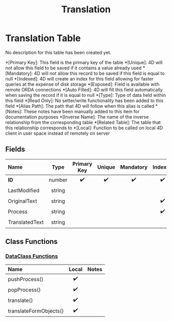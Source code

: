 ﻿---
layout: default
title: Translation
parent: Tables
---
# Translation Table
No description for this table has been created yet.

*[Primary Key]: This field is the primary key of the table
*[Unique]: 4D will not allow this field to be saved if it contains a value already used
*[Mandatory]: 4D will not allow this record to be saved if this field is equal to null
*[Indexed]: 4D will create an index for this field allowing for faster queries at the expense of disk storage
*[Exposed]: Field is available with remote ORDA connections
*[Auto Filled]: 4D will fill this field automatically when saving the record if it is equal to null
*[Type]: Type of data held within this field
*[Read Only]: No setter/write functionality has been added to this field
*[Alias Path]: The path that 4D will follow when this alias is called
*[Notes]: These notes have been manually added to this item for documentation purposes
*[Inverse Name]: The name of the inverse relationship from the corresponding table
*[Related Table]: The table that this relationship corresponds to
*[Local]: Function to be called on local 4D client in user space instead of remotely on server
## Fields

|Name|Type|Primary Key|Unique|Mandatory|Indexed|Exposed|Auto Filled|Notes|
|:---|:---:|:---:|:---:|:---:|:---:|:---:|:---:|:---:|
|**ID**|number|✔️|✔️|✔️|✔️|✔️|✔️||
|LastModified|string|||||✔️|||
|OriginalText|string||||✔️|✔️|||
|Process|string||||✔️|✔️|||
|TranslatedText|string|||||✔️|||

## Class Functions

### [DataClass Functions](https://github.com/synthotec/SynthoTec-4D/blob/main/Project/Sources/Classes/Translation.4dm)

|Name|Local|Notes|
|:---|:---:|:---:|
|pushProcess()|✔️||
|popProcess()|✔️||
|translate()|✔️||
|translateFormObjects()|✔️||